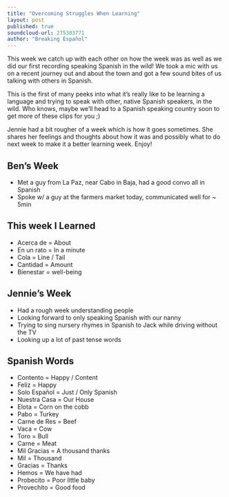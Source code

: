 ```yaml
---
title: "Overcoming Struggles When Learning"
layout: post
published: true
soundcloud-url: 275383771
author: "Breaking Español"
---
```

This week we catch up with each other on how the week was as well as we did our first recording speaking Spanish in the wild! We took a mic with us on a recent journey out and about the town and got a few sound bites of us talking with others in Spanish.

This is the first of many peeks into what it’s really like to be learning a language and trying to speak with other, native Spanish speakers, in the wild. Who knows, maybe we’ll head to a Spanish speaking country soon to get more of these clips for you ;)

Jennie had a bit rougher of a week which is how it goes sometimes. She shares her feelings and thoughts about how it was and possibly what to do next week to make it a better learning week. Enjoy!

## Ben’s Week
* Met a guy from La Paz, near Cabo in Baja, had a good convo all in Spanish
* Spoke w/ a guy at the farmers market today, communicated well for ~ 5min

## This week I Learned
* Acerca de = About
* En un rato = In a minute
* Cola = Line / Tail
* Cantidad = Amount
* Bienestar = well-being

## Jennie’s Week
* Had a rough week understanding people
* Looking forward to only speaking Spanish with our nanny
* Trying to sing nursery rhymes in Spanish to Jack while driving without the TV
* Looking up a lot of past tense words

## Spanish Words
* Contento = Happy / Content
* Feliz = Happy
* Solo Español = Just / Only Spanish
* Nuestra Casa = Our House
* Elota = Corn on the cobb
* Pabo = Turkey
* Carne de Res = Beef
* Vaca = Cow
* Toro = Bull
* Carne = Meat
* Mil Gracias = A thousand thanks
* Mil = Thousand
* Gracias = Thanks
* Hemos = We have had
* Probecito = Poor little baby
* Provechito = Good food
